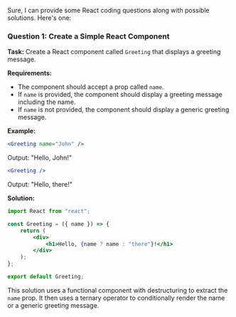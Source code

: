 Sure, I can provide some React coding questions along with possible solutions. Here's one:

### Question 1: Create a Simple React Component

**Task:** Create a React component called `Greeting` that displays a greeting message.

**Requirements:**

-   The component should accept a prop called `name`.
-   If `name` is provided, the component should display a greeting message including the name.
-   If `name` is not provided, the component should display a generic greeting message.

**Example:**

```jsx
<Greeting name="John" />
```

Output: "Hello, John!"

```jsx
<Greeting />
```

Output: "Hello, there!"

**Solution:**

```jsx
import React from "react";

const Greeting = ({ name }) => {
    return (
        <div>
            <h1>Hello, {name ? name : "there"}!</h1>
        </div>
    );
};

export default Greeting;
```

This solution uses a functional component with destructuring to extract the `name` prop. It then uses a ternary operator to conditionally render the name or a generic greeting message.
